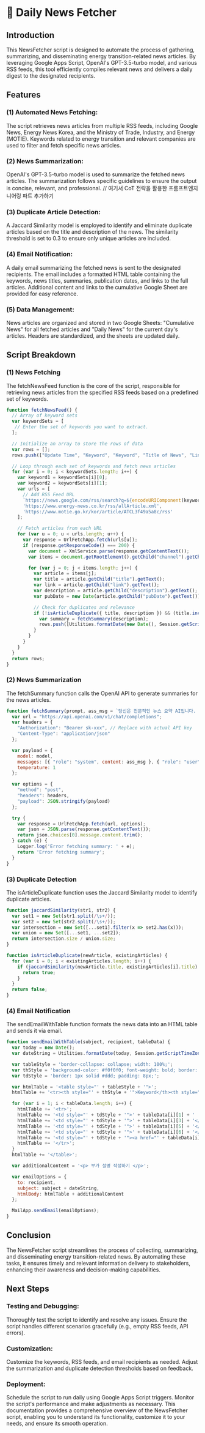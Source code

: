 # 📰 Daily News Fetcher

## Introduction
This NewsFetcher script is designed to automate the process of gathering, summarizing, and disseminating energy transition-related news articles. By leveraging Google Apps Script, OpenAI's GPT-3.5-turbo model, and various RSS feeds, this tool efficiently compiles relevant news and delivers a daily digest to the designated recipients.

## Features
### (1) Automated News Fetching:

The script retrieves news articles from multiple RSS feeds, including Google News, Energy News Korea, and the Ministry of Trade, Industry, and Energy (MOTIE).
Keywords related to energy transition and relevant companies are used to filter and fetch specific news articles.

### (2) News Summarization:

OpenAI's GPT-3.5-turbo model is used to summarize the fetched news articles.
The summarization follows specific guidelines to ensure the output is concise, relevant, and professional. // 여기서 CoT 전략을 활용한 프롬프트엔지니어링 파트 추가하기 

### (3) Duplicate Article Detection:

A Jaccard Similarity model is employed to identify and eliminate duplicate articles based on the title and description of the news.
The similarity threshold is set to 0.3 to ensure only unique articles are included.

### (4) Email Notification:

A daily email summarizing the fetched news is sent to the designated recipients.
The email includes a formatted HTML table containing the keywords, news titles, summaries, publication dates, and links to the full articles.
Additional content and links to the cumulative Google Sheet are provided for easy reference.

### (5) Data Management:

News articles are organized and stored in two Google Sheets: "Cumulative News" for all fetched articles and "Daily News" for the current day's articles.
Headers are standardized, and the sheets are updated daily.

## Script Breakdown
### (1) News Fetching
The fetchNewsFeed function is the core of the script, responsible for retrieving news articles from the specified RSS feeds based on a predefined set of keywords.

```javascript
function fetchNewsFeed() {
  // Array of keyword sets
  var keywordSets = [
   // Enter the set of keywords you want to extract.
  ];

  // Initialize an array to store the rows of data
  var rows = [];
  rows.push(["Update Time", "Keyword", "Keyword", "Title of News", "Link to News Article", "News Summary", "Date of Publication"]);

  // Loop through each set of keywords and fetch news articles
  for (var i = 0; i < keywordSets.length; i++) {
    var keyword1 = keywordSets[i][0];
    var keyword2 = keywordSets[i][1];
    var urls = [
      // Add RSS Feed URL
      `https://news.google.com/rss/search?q=${encodeURIComponent(keyword1)}+${encodeURIComponent(keyword2)}&hl=ko&gl=KR&ceid=KR:ko`,
      'https://www.energy-news.co.kr/rss/allArticle.xml',
      'https://www.motie.go.kr/kor/article/ATCL3f49a5a8c/rss'
    ];

    // Fetch articles from each URL
    for (var u = 0; u < urls.length; u++) {
      var response = UrlFetchApp.fetch(urls[u]);
      if (response.getResponseCode() === 200) {
        var document = XmlService.parse(response.getContentText());
        var items = document.getRootElement().getChild("channel").getChildren("item");

        for (var j = 0; j < items.length; j++) {
          var article = items[j];
          var title = article.getChild("title").getText();
          var link = article.getChild("link").getText();
          var description = article.getChild("description").getText();
          var pubDate = new Date(article.getChild("pubDate").getText());

          // Check for duplicates and relevance
          if (!isArticleDuplicate({ title, description }) && (title.includes(keyword1) && title.includes(keyword2) || description.includes(keyword1) && description.includes(keyword2))) {
            var summary = fetchSummary(description);
            rows.push([Utilities.formatDate(new Date(), Session.getScriptTimeZone(), "yyyy-MM-dd HH:mm"), keyword1, keyword2, title, link, summary, Utilities.formatDate(pubDate, Session.getScriptTimeZone(), "yyyy-MM-dd HH:mm")]);
          }
        }
      }
    }
  }
  return rows;
}
```

### (2) News Summarization
The fetchSummary function calls the OpenAI API to generate summaries for the news articles.

```javascript
function fetchSummary(prompt, ass_msg = `당신은 전문적인 뉴스 요약 AI입니다. 주어진 기사를 다음 지침에 따라 요약해 주세요: ...`, model="gpt-3.5-turbo") {
  var url = "https://api.openai.com/v1/chat/completions";
  var headers = {
    "Authorization": "Bearer sk-xxx", // Replace with actual API key
    "Content-Type": "application/json"
  };

  var payload = {
    model: model,
    messages: [{ "role": "system", content: ass_msg }, { "role": "user", content: prompt }],
    temperature: 1
  };

  var options = {
    "method": "post",
    "headers": headers,
    "payload": JSON.stringify(payload)
  };

  try {
    var response = UrlFetchApp.fetch(url, options);
    var json = JSON.parse(response.getContentText());
    return json.choices[0].message.content.trim();
  } catch (e) {
    Logger.log('Error fetching summary: ' + e);
    return 'Error fetching summary';
  }
}
```

### (3) Duplicate Detection
The isArticleDuplicate function uses the Jaccard Similarity model to identify duplicate articles.

```javascript
function jaccardSimilarity(str1, str2) {
  var set1 = new Set(str1.split(/\s+/));
  var set2 = new Set(str2.split(/\s+/));
  var intersection = new Set([...set1].filter(x => set2.has(x)));
  var union = new Set([...set1, ...set2]);
  return intersection.size / union.size;
}

function isArticleDuplicate(newArticle, existingArticles) {
  for (var i = 0; i < existingArticles.length; i++) {
    if (jaccardSimilarity(newArticle.title, existingArticles[i].title) > 0.5 || jaccardSimilarity(newArticle.description, existingArticles[i].description) > 0.5) {
      return true;
    }
  }
  return false;
}
```

### (4) Email Notification
The sendEmailWithTable function formats the news data into an HTML table and sends it via email.

```javascript
function sendEmailWithTable(subject, recipient, tableData) {
  var today = new Date();
  var dateString = Utilities.formatDate(today, Session.getScriptTimeZone(), "yyyy년 MM월 dd일");

  var tableStyle = 'border-collapse: collapse; width: 100%;';
  var thStyle = 'background-color: #f0f0f0; font-weight: bold; border: 2px solid #ddd; padding: 8px; text-align: left;';
  var tdStyle = 'border: 1px solid #ddd; padding: 8px;';

  var htmlTable = '<table style="' + tableStyle + '">';
  htmlTable += '<tr><th style="' + thStyle + '">Keyword</th><th style="' + thStyle + '">Title of News</th><th style="' + thStyle + '">News Summary</th><th style="' + thStyle + '">Date of Publication</th><th style="' + thStyle + '">Link to News Article</th></tr>';

  for (var i = 1; i < tableData.length; i++) {
    htmlTable += '<tr>';
    htmlTable += '<td style="' + tdStyle + '">' + tableData[i][1] + ' ' + tableData[i][2] + '</td>';
    htmlTable += '<td style="' + tdStyle + '">' + tableData[i][3] + '</td>';
    htmlTable += '<td style="' + tdStyle + '">' + tableData[i][5] + '</td>';
    htmlTable += '<td style="' + tdStyle + '">' + tableData[i][6] + '</td>';
    htmlTable += '<td style="' + tdStyle + '"><a href="' + tableData[i][4] + '">Link</a></td>';
    htmlTable += '</tr>';
  }
  htmlTable += '</table>';

  var additionalContent = '<p> 부가 설명 작성하기 </p>';

  var emailOptions = {
    to: recipient,
    subject: subject + dateString,
    htmlBody: htmlTable + additionalContent
  };

  MailApp.sendEmail(emailOptions);
}
```

## Conclusion
The NewsFetcher script streamlines the process of collecting, summarizing, and disseminating energy transition-related news. By automating these tasks, it ensures timely and relevant information delivery to stakeholders, enhancing their awareness and decision-making capabilities.

## Next Steps
### Testing and Debugging:

Thoroughly test the script to identify and resolve any issues.
Ensure the script handles different scenarios gracefully (e.g., empty RSS feeds, API errors).

### Customization:

Customize the keywords, RSS feeds, and email recipients as needed.
Adjust the summarization and duplicate detection thresholds based on feedback.

### Deployment:

Schedule the script to run daily using Google Apps Script triggers.
Monitor the script's performance and make adjustments as necessary.
This documentation provides a comprehensive overview of the NewsFetcher script, enabling you to understand its functionality, customize it to your needs, and ensure its smooth operation.


